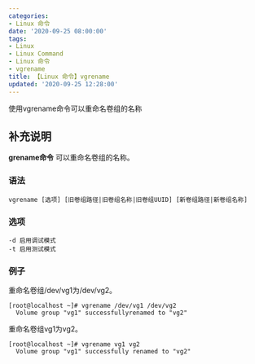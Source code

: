 ```yaml
---
categories:
- Linux 命令
date: '2020-09-25 08:00:00'
tags:
- Linux
- Linux Command
- Linux 命令
- vgrename
title: 【Linux 命令】vgrename
updated: '2020-09-25 12:28:00'
---
```


使用vgrename命令可以重命名卷组的名称

## 补充说明

**grename命令** 可以重命名卷组的名称。

### 语法

```shell
vgrename [选项] [旧卷组路径|旧卷组名称|旧卷组UUID] [新卷组路径|新卷组名称]
```

### 选项

```shell
-d 启用调试模式
-t 启用测试模式
```

### 例子

重命名卷组/dev/vg1为/dev/vg2。

```shell
[root@localhost ~]# vgrename /dev/vg1 /dev/vg2
  Volume group "vg1" successfullyrenamed to "vg2"
```

重命名卷组vg1为vg2。

```shell
[root@localhost ~]# vgrename vg1 vg2
  Volume group "vg1" successfully renamed to "vg2"
```

<!-- Linux命令行搜索引擎：https://jaywcjlove.github.io/linux-command/ -->
